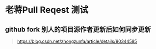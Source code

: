 # 老蒋Pull Reqest 测试  

## github fork 别人的项目源作者更新后如何同步更新  

> https://blog.csdn.net/zhongzunfa/article/details/80344585

